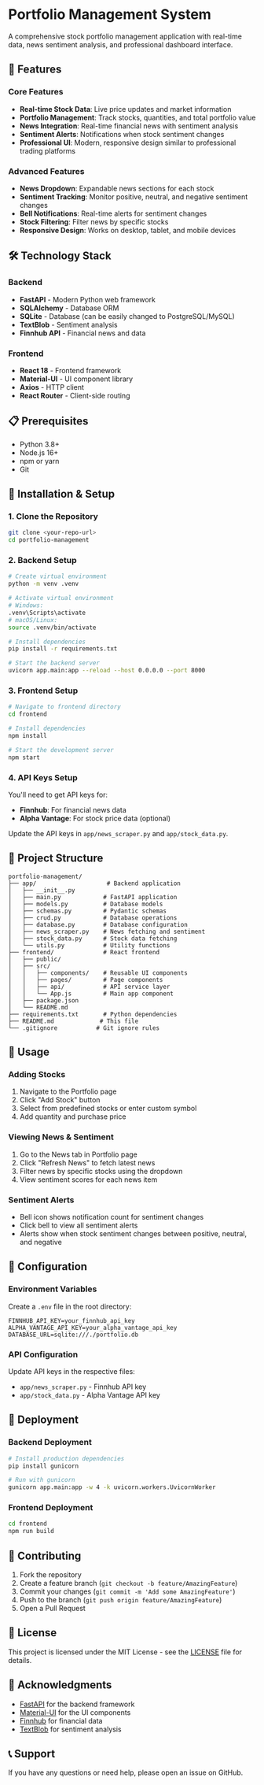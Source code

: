 # Portfolio Management System

A comprehensive stock portfolio management application with real-time data, news sentiment analysis, and professional dashboard interface.

## 🚀 Features

### Core Features
- **Real-time Stock Data**: Live price updates and market information
- **Portfolio Management**: Track stocks, quantities, and total portfolio value
- **News Integration**: Real-time financial news with sentiment analysis
- **Sentiment Alerts**: Notifications when stock sentiment changes
- **Professional UI**: Modern, responsive design similar to professional trading platforms

### Advanced Features
- **News Dropdown**: Expandable news sections for each stock
- **Sentiment Tracking**: Monitor positive, neutral, and negative sentiment changes
- **Bell Notifications**: Real-time alerts for sentiment changes
- **Stock Filtering**: Filter news by specific stocks
- **Responsive Design**: Works on desktop, tablet, and mobile devices

## 🛠️ Technology Stack

### Backend
- **FastAPI** - Modern Python web framework
- **SQLAlchemy** - Database ORM
- **SQLite** - Database (can be easily changed to PostgreSQL/MySQL)
- **TextBlob** - Sentiment analysis
- **Finnhub API** - Financial news and data

### Frontend
- **React 18** - Frontend framework
- **Material-UI** - UI component library
- **Axios** - HTTP client
- **React Router** - Client-side routing

## 📋 Prerequisites

- Python 3.8+
- Node.js 16+
- npm or yarn
- Git

## 🚀 Installation & Setup

### 1. Clone the Repository
```bash
git clone <your-repo-url>
cd portfolio-management
```

### 2. Backend Setup
```bash
# Create virtual environment
python -m venv .venv

# Activate virtual environment
# Windows:
.venv\Scripts\activate
# macOS/Linux:
source .venv/bin/activate

# Install dependencies
pip install -r requirements.txt

# Start the backend server
uvicorn app.main:app --reload --host 0.0.0.0 --port 8000
```

### 3. Frontend Setup
```bash
# Navigate to frontend directory
cd frontend

# Install dependencies
npm install

# Start the development server
npm start
```

### 4. API Keys Setup
You'll need to get API keys for:
- **Finnhub**: For financial news data
- **Alpha Vantage**: For stock price data (optional)

Update the API keys in `app/news_scraper.py` and `app/stock_data.py`.

## 📁 Project Structure

```
portfolio-management/
├── app/                    # Backend application
│   ├── __init__.py
│   ├── main.py            # FastAPI application
│   ├── models.py          # Database models
│   ├── schemas.py         # Pydantic schemas
│   ├── crud.py            # Database operations
│   ├── database.py        # Database configuration
│   ├── news_scraper.py    # News fetching and sentiment
│   ├── stock_data.py      # Stock data fetching
│   └── utils.py           # Utility functions
├── frontend/              # React frontend
│   ├── public/
│   ├── src/
│   │   ├── components/    # Reusable UI components
│   │   ├── pages/         # Page components
│   │   ├── api/           # API service layer
│   │   └── App.js         # Main app component
│   ├── package.json
│   └── README.md
├── requirements.txt       # Python dependencies
├── README.md             # This file
└── .gitignore           # Git ignore rules
```

## 🎯 Usage

### Adding Stocks
1. Navigate to the Portfolio page
2. Click "Add Stock" button
3. Select from predefined stocks or enter custom symbol
4. Add quantity and purchase price

### Viewing News & Sentiment
1. Go to the News tab in Portfolio page
2. Click "Refresh News" to fetch latest news
3. Filter news by specific stocks using the dropdown
4. View sentiment scores for each news item

### Sentiment Alerts
- Bell icon shows notification count for sentiment changes
- Click bell to view all sentiment alerts
- Alerts show when stock sentiment changes between positive, neutral, and negative

## 🔧 Configuration

### Environment Variables
Create a `.env` file in the root directory:
```env
FINNHUB_API_KEY=your_finnhub_api_key
ALPHA_VANTAGE_API_KEY=your_alpha_vantage_api_key
DATABASE_URL=sqlite:///./portfolio.db
```

### API Configuration
Update API keys in the respective files:
- `app/news_scraper.py` - Finnhub API key
- `app/stock_data.py` - Alpha Vantage API key

## 🚀 Deployment

### Backend Deployment
```bash
# Install production dependencies
pip install gunicorn

# Run with gunicorn
gunicorn app.main:app -w 4 -k uvicorn.workers.UvicornWorker
```

### Frontend Deployment
```bash
cd frontend
npm run build
```

## 🤝 Contributing

1. Fork the repository
2. Create a feature branch (`git checkout -b feature/AmazingFeature`)
3. Commit your changes (`git commit -m 'Add some AmazingFeature'`)
4. Push to the branch (`git push origin feature/AmazingFeature`)
5. Open a Pull Request

## 📝 License

This project is licensed under the MIT License - see the [LICENSE](LICENSE) file for details.

## 🙏 Acknowledgments

- [FastAPI](https://fastapi.tiangolo.com/) for the backend framework
- [Material-UI](https://mui.com/) for the UI components
- [Finnhub](https://finnhub.io/) for financial data
- [TextBlob](https://textblob.readthedocs.io/) for sentiment analysis

## 📞 Support

If you have any questions or need help, please open an issue on GitHub. 